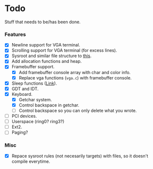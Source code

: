 
# Todo
Stuff that needs to be/has been done.

### Features
- [X] Newline support for VGA terminal.
- [X] Scrolling support for VGA terminal (for excess lines).
- [X] Sysroot and similar file structure to [this](https://wiki.osdev.org/Meaty_Skeleton#libc_and_libk_Design).
- [X] Add allocation functions and heap.
- [X] Framebuffer support.
    - [X] Add framebuffer console array with char and color info.
    - [X] Replace vga functions (`vga.c`) with framebuffer console.
- [X] Sleep functions ([Link](https://wiki.osdev.org/Programmable_Interval_Timer)).
- [X] GDT and IDT.
- [X] Keyboard.
    - [X] Getchar system.
    - [X] Control backspace in getchar.
    - [ ] Control backspace so you can only delete what you wrote.
- [ ] PCI devices.
- [ ] Userspace (ring0? ring3?)
- [ ] Ext2.
- [ ] Paging?

### Misc
- [X] Repace sysroot rules (not necesarily targets) with files, so it doesn't compile everytime.

